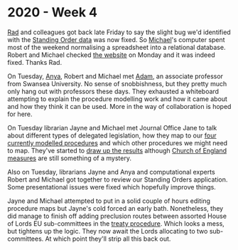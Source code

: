 # 2020 - Week 4

[Rad](https://radoslawzubek.com/) and colleagues got back late Friday to say the slight bug we'd identified with the [Standing Order data](https://parlrulesdata.org/) was now fixed. So [Michael](https://twitter.com/fantasticlife)'s computer spent most of the weekend normalising a spreadsheet into a relational database. Robert and Michael checked [the website](http://standing-orders.herokuapp.com/) on Monday and it was indeed fixed. Thanks Rad.

On Tuesday, [Anya](https://twitter.com/fantasticlife), Robert and Michael met [Adam](https://twitter.com/AdamWyner), an associate professor from Swansea University. No sense of snobbishness, but they pretty much only hang out with professors these days. They exhausted a whiteboard attempting to explain the procedure modelling work and how it came about and how they think it can be used. More in the way of collaboration is hoped for here.

On Tuesday librarian Jayne and Michael met Journal Office Jane to talk about different types of delegated legislation, how they map to our [four currently modelled procedures](https://ukparliament.github.io/ontologies/procedure/procedure-ontology.html#flowcharts) and which other procedures we might need to map. They've started to [draw up the results](https://github.com/ukparliament/ontologies/blob/master/legislation/delegated-legislation/delegated-legislation.pdf) although [Church of England measures](https://www.parliament.uk/site-information/glossary/church-of-england-measures/) are still something of a mystery.

Also on Tuesday, librarians Jayne and Anya and computational experts Robert and Michael got together to review our Standing Orders application. Some presentational issues were fixed which hopefully improve things.

Jayne and Michael attempted to put in a solid couple of hours editing procedure maps but Jayne's cold forced an early bath. Nonetheless, they did manage to finish off adding preclusion routes between assorted House of Lords EU sub-committees in the [treaty procedure](https://ukparliament.github.io/ontologies/procedure/flowcharts/crag-treaties/crag-treaties.pdf). Which looks a mess, but tightens up the logic. They now await the Lords allocating to two sub-committees. At which point they'll strip all this back out.